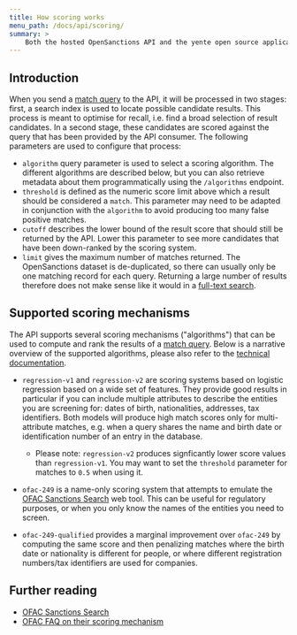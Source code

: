 ```yaml
---
title: How scoring works
menu_path: /docs/api/scoring/
summary: >
    Both the hosted OpenSanctions API and the yente open source application provide a selection of different mechanisms that can be used to score result matches.
---
```


## Introduction

When you send a [match query](/docs/api/matching/) to the API, it will be processed in two stages: first, a search index is used to locate possible candidate results. This process is meant to optimise for recall, i.e. find a broad selection of result candidates. In a second stage, these candidates are scored against the query that has been provided by the API consumer. The following parameters are used to configure that process:

* `algorithm` query parameter is used to select a scoring algorithm. The different algorithms are described below, but you can also retrieve metadata about them programmatically using the `/algorithms` endpoint.
* `threshold` is defined as the numeric score limit above which a result should be considered a `match`. This parameter may need to be adapted in conjunction with the `algorithm` to avoid producing too many false positive matches.
* `cutoff` describes the lower bound of the result score that should still be returned by the API. Lower this parameter to see more candidates that have been down-ranked by the scoring system.
* `limit` gives the maximum number of matches returned. The OpenSanctions dataset is de-duplicated, so there can usually only be one matching record for each query. Returning a large number of results therefore does not make sense like it would in a [full-text search](/docs/api/pick/).

## Supported scoring mechanisms

The API supports several scoring mechanisms ("algorithms") that can be used to compute and rank the results of a [match query](/docs/api/matching/). Below is a narrative overview of the supported algorithms, please also refer to the [technical documentation](/matcher/).

* `regression-v1` and `regression-v2` are scoring systems based on logistic regression based on a wide set of features. They provide good results in particular if you can include multiple attributes to describe the entities you are screening for: dates of birth, nationalities, addresses, tax identifiers. Both models will produce high match scores only for multi-attribute matches, e.g. when a query shares the name and birth date or identification number of an entry in the database.
    * Please note: `regression-v2` produces signficantly lower score values than `regression-v1`. You may want to set the `threshold` parameter for matches to `0.5` when using it.

* `ofac-249` is a name-only scoring system that attempts to emulate the [OFAC Sanctions Search](https://sanctionssearch.ofac.treas.gov/) web tool. This can be useful for regulatory purposes, or when you only know the names of the entities you need to screen.

* `ofac-249-qualified` provides a marginal improvement over `ofac-249` by computing the same score and then penalizing matches where the birth date or nationality is different for people, or where different registration numbers/tax identifiers are used for companies.

## Further reading

* [OFAC Sanctions Search](https://sanctionssearch.ofac.treas.gov/)
* [OFAC FAQ on their scoring mechanism](https://ofac.treasury.gov/faqs/topic/1636)
